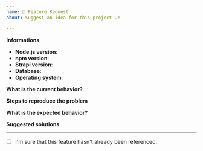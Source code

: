 ```yaml
---
name: 🚀 Feature Request
about: Suggest an idea for this project 💡!

---
```



<!--
⚠️ If you do not respect these two points, your issue will be closed.
- Don't forget the checkbox at the end of your issue.
- Respect this template.
-->

<!-- ⚠️ Before writing your issue make sure you are using:-->
<!-- Node 9.x.x -->
<!-- npm 5.x.x -->
<!-- The latest version of Strapi. -->

**Informations**
- **Node.js version**:
- **npm version**:
- **Strapi version**:
- **Database**:
- **Operating system**:


**What is the current behavior?**



**Steps to reproduce the problem**



**What is the expected behavior?**



**Suggested solutions**



---

<!-- ⚠️ Make sure to browse the opened and closed issues. -->

- [ ] I'm sure that this feature hasn't already been referenced.

<!--
 ⬆️ Don't delete this checkbox from your issue and approve it.
Add an `x` ->  [x] or click on the checkbox when your issue is created.
 -->

